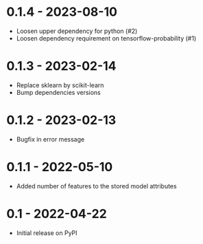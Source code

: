 # 0.1.4 - 2023-08-10
- Loosen upper dependency for python (#2)
- Loosen dependency requirement on tensorflow-probability (#1)

# 0.1.3 - 2023-02-14
- Replace sklearn by scikit-learn
- Bump dependencies versions

# 0.1.2 - 2023-02-13
- Bugfix in error message

# 0.1.1 - 2022-05-10
- Added number of features to the stored model attributes

# 0.1 - 2022-04-22
- Initial release on PyPI
